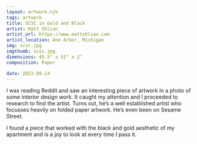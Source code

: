 ```yaml
---
layout: artwork.njk
tags: artwork
title: SCSC in Gold and Black
artist: Matt Shlian
artist_url: https://www.mattshlian.com
artist_location: Ann Arbor, Michigan
img: scsc.jpg
imgthumb: scsc.jpg
dimensions: 45.5" x 31" x 2"
composition: Paper

date: 2023-09-14
---
```


I was reading Reddit and saw an interesting piece of artwork in a photo of some interior design work. It caught my attention and I proceeded to research to find the artist. Turns out, he’s a well established artist who focusses heavily on folded paper artwork. He’s even been on Sesame Street. 

I found a piece that worked with the black and gold aesthetic of my apartment and is a joy to look at every time I pass it. 
